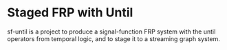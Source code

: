 # Staged FRP with Until

sf-until is a project to produce a signal-function FRP system with
the until operators from temporal logic, and to stage it to a streaming
graph system.
